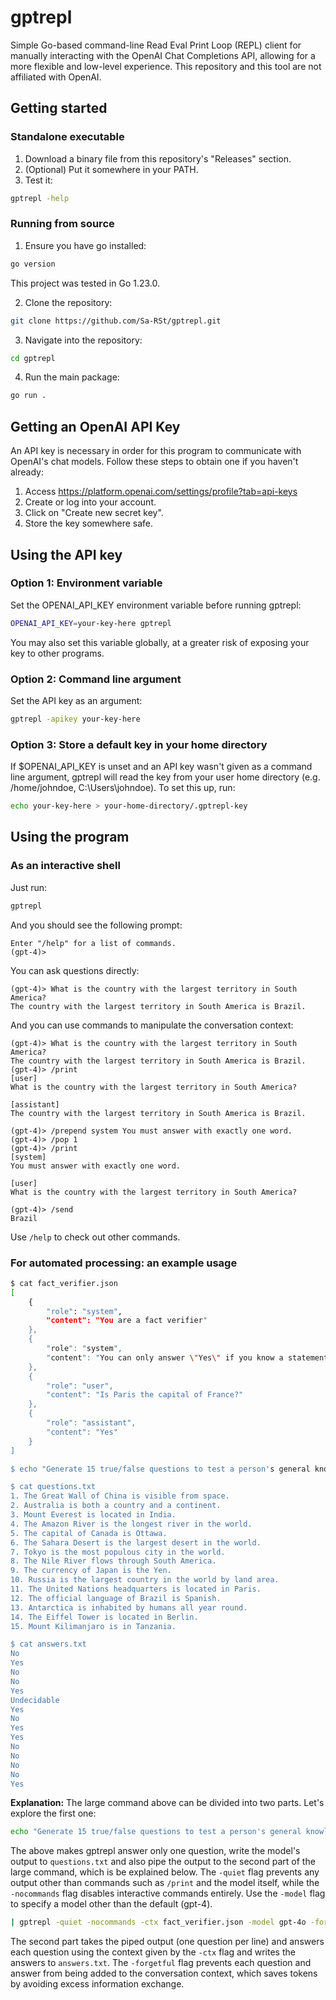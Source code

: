 # gptrepl
Simple Go-based command-line Read Eval Print Loop (REPL) client for manually interacting with the OpenAI Chat Completions API, allowing for a more flexible and low-level experience. This repository and this tool are not affiliated with OpenAI.

## Getting started

### Standalone executable

1. Download a binary file from this repository's "Releases" section.
1. (Optional) Put it somewhere in your PATH.
1. Test it:
```bash
gptrepl -help
```

### Running from source
1. Ensure you have go installed:
```bash
go version
```
This project was tested in Go 1.23.0.

2. Clone the repository:
```bash
git clone https://github.com/Sa-RSt/gptrepl.git
```
3. Navigate into the repository:
```bash
cd gptrepl
```
4. Run the main package:
```bash
go run .
```

## Getting an OpenAI API Key
An API key is necessary in order for this program to communicate with OpenAI's chat models. Follow these steps to obtain one if you haven't already:

1. Access https://platform.openai.com/settings/profile?tab=api-keys
1. Create or log into your account.
1. Click on "Create new secret key".
1. Store the key somewhere safe.

## Using the API key
### Option 1: Environment variable
Set the OPENAI_API_KEY environment variable before running gptrepl:
```bash
OPENAI_API_KEY=your-key-here gptrepl
```
You may also set this variable globally, at a greater risk of exposing your key to other programs.

### Option 2: Command line argument
Set the API key as an argument:
```bash
gptrepl -apikey your-key-here
```

### Option 3: Store a default key in your home directory
If $OPENAI_API_KEY is unset and an API key wasn't given as a command line argument, gptrepl will read the key from your user home directory (e.g. /home/johndoe, C:\\Users\\johndoe). To set this up, run:
```bash
echo your-key-here > your-home-directory/.gptrepl-key
```

## Using the program
### As an interactive shell
Just run:
```bash
gptrepl
```
And you should see the following prompt:
```
Enter "/help" for a list of commands.
(gpt-4)>
```
You can ask questions directly:
```
(gpt-4)> What is the country with the largest territory in South America?
The country with the largest territory in South America is Brazil.
```
And you can use commands to manipulate the conversation context:
```
(gpt-4)> What is the country with the largest territory in South America?
The country with the largest territory in South America is Brazil.
(gpt-4)> /print
[user]
What is the country with the largest territory in South America?

[assistant]
The country with the largest territory in South America is Brazil.

(gpt-4)> /prepend system You must answer with exactly one word.
(gpt-4)> /pop 1
(gpt-4)> /print
[system]
You must answer with exactly one word.

[user]
What is the country with the largest territory in South America?

(gpt-4)> /send
Brazil
```
Use `/help` to check out other commands.

### For automated processing: an example usage
```bash
$ cat fact_verifier.json
[
    {
        "role": "system",
        "content": "You are a fact verifier"
    },
    {
        "role": "system",
        "content": "You can only answer \"Yes\" if you know a statement is true, \"No\" if you know it's untrue or \"Undecidable\" if there is not enough information."
    },
    {
        "role": "user",
        "content": "Is Paris the capital of France?"
    },
    {
        "role": "assistant",
        "content": "Yes"
    }
]

$ echo "Generate 15 true/false questions to test a person's general knowledge of the world, separated only by one newline. Do not include the answers in any form."| gptrepl -quiet -nocommands -model gpt-4o | tee questions.txt | gptrepl -quiet -nocommands -ctx fact_verifier.json -model gpt-4o -forgetful > answers.txt

$ cat questions.txt
1. The Great Wall of China is visible from space.
2. Australia is both a country and a continent.
3. Mount Everest is located in India.
4. The Amazon River is the longest river in the world.
5. The capital of Canada is Ottawa.
6. The Sahara Desert is the largest desert in the world.
7. Tokyo is the most populous city in the world.
8. The Nile River flows through South America.
9. The currency of Japan is the Yen.
10. Russia is the largest country in the world by land area.
11. The United Nations headquarters is located in Paris.
12. The official language of Brazil is Spanish.
13. Antarctica is inhabited by humans all year round.
14. The Eiffel Tower is located in Berlin.
15. Mount Kilimanjaro is in Tanzania.

$ cat answers.txt
No
Yes
No
No
Yes
Undecidable
Yes
No
Yes
Yes
No
No
No
No
Yes
```
**Explanation:** The large command above can be divided into two parts. Let's explore the first one:
```bash
echo "Generate 15 true/false questions to test a person's general knowledge of the world, separated only by one newline. Do not include the answers in any form." | gptrepl -quiet -nocommands -model gpt-4o | tee questions.txt
```
The above makes gptrepl answer only one question, write the model's output to `questions.txt` and also pipe the output to the second part of the large command, which is be explained below. The `-quiet` flag prevents any output other than commands such as `/print` and the model itself, while the `-nocommands` flag disables interactive commands entirely. Use the `-model` flag to specify a model other than the default (gpt-4).
```bash
| gptrepl -quiet -nocommands -ctx fact_verifier.json -model gpt-4o -forgetful > answers.txt
```
The second part takes the piped output (one question per line) and answers each question using the context given by the `-ctx` flag and writes the answers to `answers.txt`. The `-forgetful` flag prevents each question and answer from being added to the conversation context, which saves tokens by avoiding excess information exchange.
